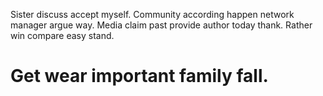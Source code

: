 Sister discuss accept myself. Community according happen network manager argue way.
Media claim past provide author today thank. Rather win compare easy stand.
# Get wear important family fall.
